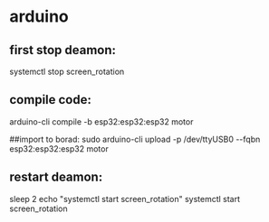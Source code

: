 # arduino

## first stop deamon:
systemctl stop screen_rotation

## compile code:
arduino-cli  compile -b esp32:esp32:esp32 motor

##import to borad:
sudo arduino-cli upload -p /dev/ttyUSB0 --fqbn esp32:esp32:esp32 motor

## restart deamon:
sleep 2
echo "systemctl start screen_rotation"
systemctl start screen_rotation
